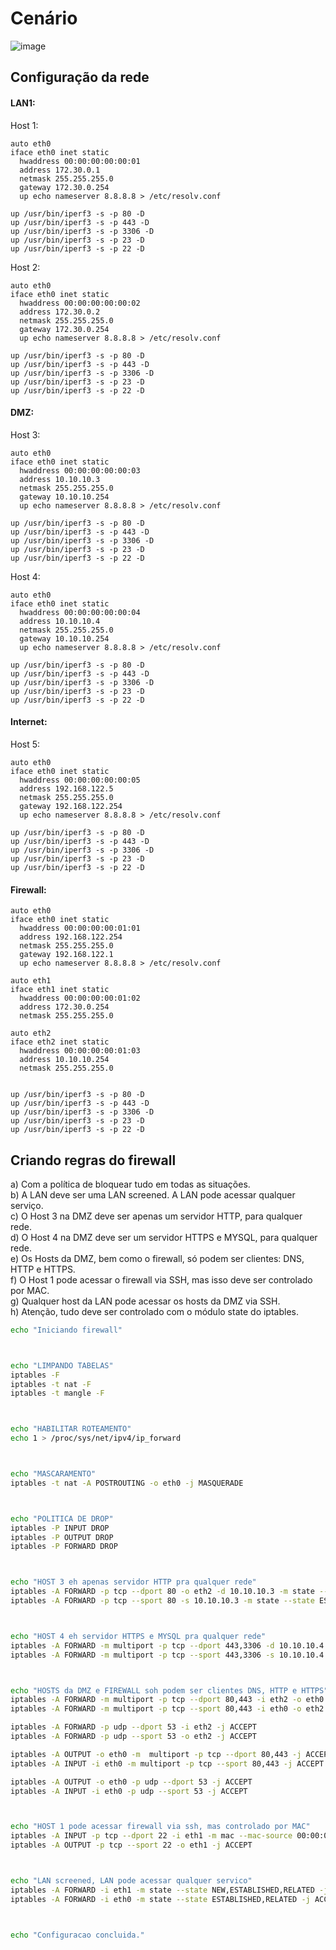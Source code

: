# Cenário

![image](https://user-images.githubusercontent.com/37521313/206291541-cf0735f3-63ef-4254-85ca-e8f6e804e3ad.png)

## Configuração da rede
#### LAN1:
Host 1:
```
auto eth0
iface eth0 inet static
  hwaddress 00:00:00:00:00:01
  address 172.30.0.1
  netmask 255.255.255.0
  gateway 172.30.0.254
  up echo nameserver 8.8.8.8 > /etc/resolv.conf

up /usr/bin/iperf3 -s -p 80 -D
up /usr/bin/iperf3 -s -p 443 -D
up /usr/bin/iperf3 -s -p 3306 -D
up /usr/bin/iperf3 -s -p 23 -D
up /usr/bin/iperf3 -s -p 22 -D
```

Host 2:
```
auto eth0
iface eth0 inet static
  hwaddress 00:00:00:00:00:02
  address 172.30.0.2
  netmask 255.255.255.0
  gateway 172.30.0.254
  up echo nameserver 8.8.8.8 > /etc/resolv.conf
  
up /usr/bin/iperf3 -s -p 80 -D
up /usr/bin/iperf3 -s -p 443 -D
up /usr/bin/iperf3 -s -p 3306 -D
up /usr/bin/iperf3 -s -p 23 -D
up /usr/bin/iperf3 -s -p 22 -D
```

#### DMZ:
Host 3:
```
auto eth0
iface eth0 inet static
  hwaddress 00:00:00:00:00:03
  address 10.10.10.3
  netmask 255.255.255.0
  gateway 10.10.10.254
  up echo nameserver 8.8.8.8 > /etc/resolv.conf
  
up /usr/bin/iperf3 -s -p 80 -D
up /usr/bin/iperf3 -s -p 443 -D
up /usr/bin/iperf3 -s -p 3306 -D
up /usr/bin/iperf3 -s -p 23 -D
up /usr/bin/iperf3 -s -p 22 -D
```

Host 4:
```
auto eth0
iface eth0 inet static
  hwaddress 00:00:00:00:00:04
  address 10.10.10.4
  netmask 255.255.255.0
  gateway 10.10.10.254
  up echo nameserver 8.8.8.8 > /etc/resolv.conf
  
up /usr/bin/iperf3 -s -p 80 -D
up /usr/bin/iperf3 -s -p 443 -D
up /usr/bin/iperf3 -s -p 3306 -D
up /usr/bin/iperf3 -s -p 23 -D
up /usr/bin/iperf3 -s -p 22 -D
```

#### Internet:
Host 5:
```
auto eth0
iface eth0 inet static
  hwaddress 00:00:00:00:00:05
  address 192.168.122.5
  netmask 255.255.255.0
  gateway 192.168.122.254
  up echo nameserver 8.8.8.8 > /etc/resolv.conf
  
up /usr/bin/iperf3 -s -p 80 -D
up /usr/bin/iperf3 -s -p 443 -D
up /usr/bin/iperf3 -s -p 3306 -D
up /usr/bin/iperf3 -s -p 23 -D
up /usr/bin/iperf3 -s -p 22 -D
```

#### Firewall:
```
auto eth0
iface eth0 inet static
  hwaddress 00:00:00:00:01:01
  address 192.168.122.254
  netmask 255.255.255.0
  gateway 192.168.122.1
  up echo nameserver 8.8.8.8 > /etc/resolv.conf
  
auto eth1
iface eth1 inet static
  hwaddress 00:00:00:00:01:02
  address 172.30.0.254
  netmask 255.255.255.0
  
auto eth2
iface eth2 inet static
  hwaddress 00:00:00:00:01:03
  address 10.10.10.254
  netmask 255.255.255.0
  
  
up /usr/bin/iperf3 -s -p 80 -D
up /usr/bin/iperf3 -s -p 443 -D
up /usr/bin/iperf3 -s -p 3306 -D
up /usr/bin/iperf3 -s -p 23 -D
up /usr/bin/iperf3 -s -p 22 -D
```

## Criando regras do firewall
a) Com a política de bloquear tudo em todas as situações.\
b) A LAN deve ser uma LAN screened. A LAN pode acessar qualquer serviço.\
c) O Host 3 na DMZ deve ser apenas um servidor HTTP, para qualquer rede.\
d) O Host 4 na DMZ deve ser um servidor HTTPS e MYSQL, para qualquer rede.\
e) Os Hosts da DMZ, bem como o firewall, só podem ser clientes: DNS, HTTP e HTTPS.\
f) O Host 1 pode acessar o firewall via SSH, mas isso deve ser controlado por MAC.\
g) Qualquer host da LAN pode acessar os hosts da DMZ via SSH.\
h) Atenção, tudo deve ser controlado com o módulo state do iptables.

```sh
echo "Iniciando firewall"



echo "LIMPANDO TABELAS"
iptables -F
iptables -t nat -F
iptables -t mangle -F



echo "HABILITAR ROTEAMENTO"
echo 1 > /proc/sys/net/ipv4/ip_forward



echo "MASCARAMENTO"
iptables -t nat -A POSTROUTING -o eth0 -j MASQUERADE



echo "POLITICA DE DROP"
iptables -P INPUT DROP
iptables -P OUTPUT DROP
iptables -P FORWARD DROP



echo "HOST 3 eh apenas servidor HTTP pra qualquer rede"
iptables -A FORWARD -p tcp --dport 80 -o eth2 -d 10.10.10.3 -m state --state NEW,ESTABLISHED,RELATED -j ACCEPT
iptables -A FORWARD -p tcp --sport 80 -s 10.10.10.3 -m state --state ESTABLISHED,RELATED -j ACCEPT



echo "HOST 4 eh servidor HTTPS e MYSQL pra qualquer rede"
iptables -A FORWARD -m multiport -p tcp --dport 443,3306 -d 10.10.10.4 -j ACCEPT
iptables -A FORWARD -m multiport -p tcp --sport 443,3306 -s 10.10.10.4 -j ACCEPT



echo "HOSTS da DMZ e FIREWALL soh podem ser clientes DNS, HTTP e HTTPS"
iptables -A FORWARD -m multiport -p tcp --dport 80,443 -i eth2 -o eth0 -j ACCEPT
iptables -A FORWARD -m multiport -p tcp --sport 80,443 -i eth0 -o eth2 -j ACCEPT

iptables -A FORWARD -p udp --dport 53 -i eth2 -j ACCEPT
iptables -A FORWARD -p udp --sport 53 -o eth2 -j ACCEPT

iptables -A OUTPUT -o eth0 -m  multiport -p tcp --dport 80,443 -j ACCEPT
iptables -A INPUT -i eth0 -m multiport -p tcp --sport 80,443 -j ACCEPT

iptables -A OUTPUT -o eth0 -p udp --dport 53 -j ACCEPT
iptables -A INPUT -i eth0 -p udp --sport 53 -j ACCEPT



echo "HOST 1 pode acessar firewall via ssh, mas controlado por MAC"
iptables -A INPUT -p tcp --dport 22 -i eth1 -m mac --mac-source 00:00:00:00:00:01 -j ACCEPT
iptables -A OUTPUT -p tcp --sport 22 -o eth1 -j ACCEPT



echo "LAN screened, LAN pode acessar qualquer servico"
iptables -A FORWARD -i eth1 -m state --state NEW,ESTABLISHED,RELATED -j ACCEPT
iptables -A FORWARD -i eth0 -m state --state ESTABLISHED,RELATED -j ACCEPT



echo "Configuracao concluida."
```
